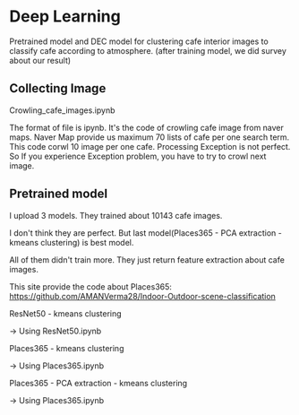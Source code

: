 # Deep Learning
 Pretrained model and DEC model for clustering cafe interior images to classify cafe according to atmosphere. (after training model, we did survey about our result)

<h2>Collecting Image</h2>
Crowling_cafe_images.ipynb


The format of file is ipynb. 
It's the code of crowling cafe image from naver maps.
Naver Map provide us maximum 70 lists of cafe per one search term.
This code corwl 10 image per one cafe.
Processing Exception is not perfect. So If you experience Exception problem, you have to try to crowl next image.

<h2>Pretrained model</h2>
I upload 3 models. They trained about 10143 cafe images.


I don't think they are perfect. But last model(Places365 - PCA extraction - kmeans clustering) is best model. 


All of them didn't train more. They just return feature extraction about cafe images. 


This site provide the code about Places365: https://github.com/AMANVerma28/Indoor-Outdoor-scene-classification



ResNet50 - kmeans clustering


-> Using ResNet50.ipynb

Places365 - kmeans clustering

-> Using Places365.ipynb

Places365 - PCA extraction - kmeans clustering

-> Using Places365.ipynb


